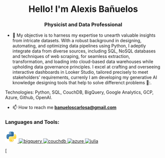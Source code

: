 <h1 align="center">Hello! I'm Alexis Bañuelos</h1>
<h3 align="center">Physicist and Data Professional</h3>

- 🔭 My objective is to harness my expertise to unearth valuable insights from intricate datasets. With a robust background in designing, automating, and optimizing data pipelines using Python, I adeptly integrate data from diverse sources, including SQL, NoSQL databases and techniques of web scraping, for seamless extraction, transformation, and loading into cloud-based data warehouses while upholding data governance principles. I excel at crafting and overseeing interactive dashboards in Looker Studio, tailored precisely to meet stakeholders' requirements, currenly I am developing my generative AI knowledge designing tools that help to solve differenct problems 🤖:.

Technologies: Python, SQL, CouchDB, BigQuery, Google Analytics, GCP, Azure, Github, OpenAI.


- 📫 How to reach me **banueloscarlosa@gmail.com**

<h3 align="left">Languages and Tools:</h3>
<p align="left">
  <a href="https://www.python.org" target="_blank" rel="noreferrer"> <img src="https://raw.githubusercontent.com/devicons/devicon/master/icons/python/python-original.svg" alt="python" width="40" height="40"/> </a>
  <a href="https://cloud.google.com/bigquery?hl=es" target="_blank" rel="noreferrer"> <img src="https://cdn.worldvectorlogo.com/logos/google-bigquery-logo-1.svg" alt="bigquery" width="40" height="40"/> </a>
  <a href="https://cloud.google.com/bigquery?hl=es" target="_blank" rel="noreferrer"> <img src="https://upload.wikimedia.org/wikipedia/commons/7/72/Apache_CouchDB_logo.svg)https://upload.wikimedia.org/wikipedia/commons/7/72/Apache_CouchDB_logo.svg" alt="couchdb" width="40" height="40"/> </a>
  <a href="https://azure.microsoft.com/en-in/" target="_blank" rel="noreferrer"> <img src="https://azurecomcdn.azureedge.net/cvt-d9e2936c5d33a39347dec22866d20dc9fa13c06e112314a34f7b7eb57cee8dbb/svg/azure.svg" alt="azure" width="40" height="40"/> </a>
  <a href="https://julialang.org/" target="_blank" rel="noreferrer"> <img src="https://julialang.org/assets/infra/logo.svg" alt="julia" width="40" height="40"/></a>
 </p>
[
